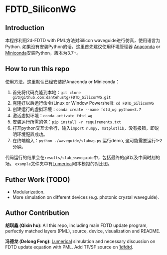 # FDTD_SiliconWG
## Introduction
本程序利用2d-FDTD with PML方法对Silicon waveguide进行仿真，使用语言为Python. 如果没有安装Python的话，这里首先建议使用环境管理器 [Anaconda](https://www.anaconda.com/) or [Miniconda](https://docs.conda.io/en/latest/miniconda.html)安装Python，版本为3.7+。
## How to run this repo

使用方法，这里默认已经安装好Anaconda or Miniconda：

1. 首先将代码克隆到本地：``git clone git@github.com:dantehustg/FDTD_SiliconWG.git``
2. 克隆好以后运行命令(Linux or Window Powershell): ``cd FDTD_SiliconWG``
3. 创建运行的虚拟环境：``conda create --name fdtd_wg python=3.7``
4. 激活虚拟环境：``conda activate fdtd_wg``
5. 安装运行所需的包：``pip install -r requirements.txt``
6. 打开python交互命令行，输入``import numpy, matplotlib``，没有报错，即说明环境配置成功。
7. 在终端输入：``python ./waveguide/slabwg.py`` 运行demo, 这可能需要运行1-2分钟。

代码运行的结果会在``results/slab_waveguide``中，包括最终的gif以及中间时刻的场。 ``example``文件夹中有[Lumerical](https://www.lumerical.com/)和本模拟的对比图。
## Futher Work (TODO)
- Modularization.
- More simulation on different devices (e.g. photonic crystal waveguide).

## Author Contribution
**胡琪鑫 (Qixin hu)**: All this repo, including main FDTD update program, perfectly matched layers (PML), source, device, visualization and README.

**冯德龙 (Delong Feng)**: [Lumerical](https://www.lumerical.com/) simulation and necessary discussion on FDTD update equation with PML. Add TF/SF source on [1dfdtd](./waveguide/1dfdtd.py).